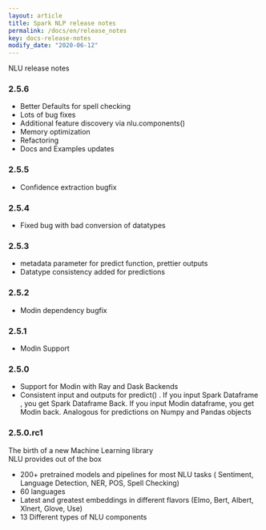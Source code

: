 ```yaml
---
layout: article
title: Spark NLP release notes
permalink: /docs/en/release_notes
key: docs-release-notes
modify_date: "2020-06-12"
---
```


NLU release notes

### 2.5.6
 - Better Defaults for spell checking
 - Lots of bug fixes
 - Additional feature discovery via nlu.components()
 - Memory optimization
 - Refactoring
 - Docs and Examples updates
 
### 2.5.5
- Confidence extraction bugfix

### 2.5.4
- Fixed bug with bad conversion of datatypes


### 2.5.3
- metadata parameter for predict function, prettier outputs
- Datatype consistency added for predictions

### 2.5.2
- Modin dependency bugfix

### 2.5.1
- Modin Support

### 2.5.0

- Support for Modin with Ray and Dask Backends
- Consistent input and outputs for predict() . If you input Spark Dataframe , you get Spark Dataframe Back. If you input Modin dataframe, you get Modin back. Analogous for predictions on Numpy and Pandas objects



### 2.5.0.rc1

The birth of a new Machine Learning library      
NLU provides out of the box

- 200+ pretrained models and pipelines for most NLU tasks ( Sentiment, Language Detection, NER, POS, Spell Checking)
- 60 languages
- Latest and greatest embeddings in different flavors (Elmo, Bert, Albert, Xlnert, Glove, Use)
- 13 Different types of NLU components


